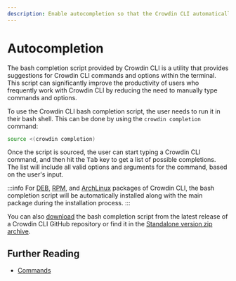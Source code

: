 ```yaml
---
description: Enable autocompletion so that the Crowdin CLI automatically completes your commands.
---
```


# Autocompletion

The bash completion script provided by Crowdin CLI is a utility that provides suggestions for Crowdin CLI commands and options within the terminal. This script can significantly improve the productivity of users who frequently work with Crowdin CLI by reducing the need to manually type commands and options.

To use the Crowdin CLI bash completion script, the user needs to run it in their bash shell. This can be done by using the `crowdin completion` command:

```bash
source <(crowdin completion)
```

Once the script is sourced, the user can start typing a Crowdin CLI command, and then hit the <kbd>Tab</kbd> key to get a list of possible completions. The list will include all valid options and arguments for the command, based on the user's input.

:::info
For [DEB](/installation#debian), [RPM](/installation#rpm), and [ArchLinux](/installation#arch-linux) packages of Crowdin CLI, the bash completion script will be automatically installed along with the main package during the installation process.
:::

You can also [download](https://github.com/crowdin/crowdin-cli/releases/latest/download/crowdin_completion) the bash completion script from the latest release of a Crowdin CLI GitHub repository or find it in the [Standalone version zip archive](/installation#standalone-version).

## Further Reading

- [Commands](/commands/crowdin)
